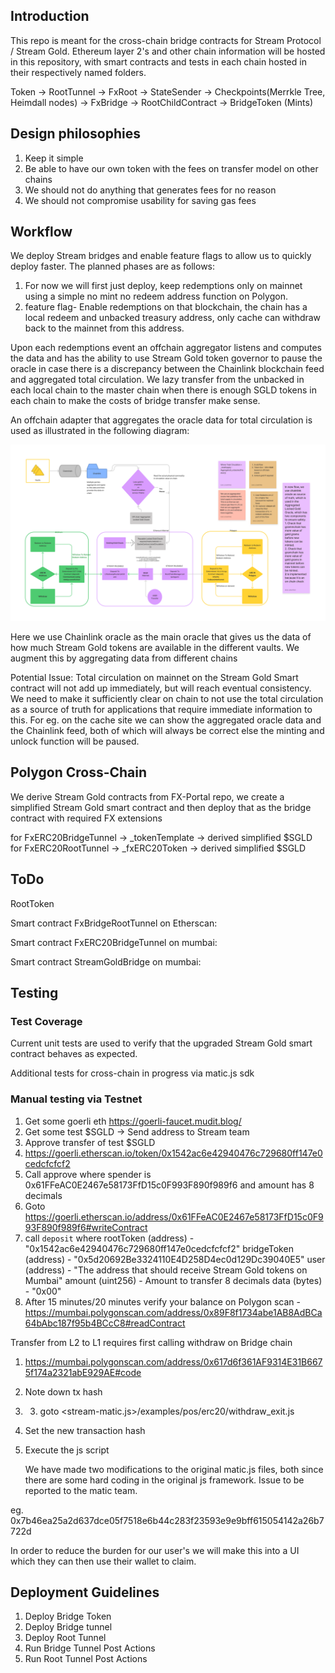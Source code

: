 ## Introduction
This repo is meant for the cross-chain bridge contracts for Stream Protocol / Stream Gold. Ethereum layer 2's and other chain information will be hosted in this repository, with smart contracts and tests in each chain hosted in their respectively named folders.

Token -> RootTunnel<BaseRootTunnel> -> FxRoot -> StateSender -> Checkpoints(Merrkle Tree, Heimdall nodes) -> FxBridge -> RootChildContract -> BridgeToken (Mints)

## Design philosophies

1. Keep it simple
1. Be able to have our own token with the fees on transfer model on other chains
1. We should not do anything that generates fees for no reason
2. We should not compromise usability for saving gas fees

## Workflow

We deploy Stream bridges and enable feature flags to allow us to quickly deploy faster. The planned phases are as follows:

1. For now we will first just deploy, keep redemptions only on mainnet using a simple no mint no redeem address function on Polygon.
2. feature flag- Enable redemptions on that blockchain, the chain has a local redeem and unbacked treasury address, only cache can withdraw back to the mainnet from this address.

Upon each redemptions event an offchain aggregator listens and computes the data and has the ability to use Stream Gold token governor to pause the oracle in case there is a discrepancy between
the Chainlink blockchain feed and aggregated total circulation.
We lazy transfer from the unbacked in each local chain to the master chain when there is enough SGLD tokens in each chain to make the costs of bridge transfer make sense.

An offchain adapter that aggregates the oracle data for total circulation is used as illustrated in the following diagram:

![Stream Golden Bridge](./assets/SGLDCrossChain.png)

Here we use Chainlink oracle  as the main oracle that gives us the data of how much Stream Gold tokens are available in the different vaults. We augment this by aggregating data from different chains 


Potential Issue:
Total circulation on mainnet on the Stream Gold Smart contract will not add up immediately, but will reach eventual consistency. We need to make it sufficiently clear on chain to not use the total circulation as a source of truth for applications that require immediate information to this. For eg. on the cache site we can show the aggregated oracle data and the Chainlink feed, both of which will always be correct else the minting and unlock function will be paused.

## Polygon Cross-Chain 
We derive Stream Gold contracts from FX-Portal repo, we create a simplified Stream Gold smart contract and then deploy that as the bridge contract with required FX extensions

for FxERC20BridgeTunnel -> _tokenTemplate -> derived simplified $SGLD
for FxERC20RootTunnel -> _fxERC20Token -> derived simplified $SGLD

## ToDo
   
RootToken


Smart contract FxBridgeRootTunnel on Etherscan:


Smart contract FxERC20BridgeTunnel on mumbai:


Smart contract StreamGoldBridge on mumbai:


## Testing

### Test Coverage 
Current unit tests are used to verify that the upgraded Stream Gold smart contract behaves as expected.

Additional tests for cross-chain in progress via matic.js sdk

### Manual testing via Testnet
1. Get some goerli eth https://goerli-faucet.mudit.blog/
2. Get some test $SGLD -> Send address to Stream team
3. Approve transfer of test $SGLD 
4. https://goerli.etherscan.io/token/0x1542ac6e42940476c729680ff147e0cedcfcfcf2
5. Call approve where spender is 0x61FFeAC0E2467e58173FfD15c0F993F890f989f6 and amount has 8 decimals
6. Goto https://goerli.etherscan.io/address/0x61FFeAC0E2467e58173FfD15c0F993F890f989f6#writeContract
7. call `deposit` where
rootToken (address) - "0x1542ac6e42940476c729680ff147e0cedcfcfcf2"
bridgeToken (address) - "0x5d20692Be3324110E4D258D4ec0d129Dc39040E5"
user (address) - "The address that should receive Stream Gold tokens on Mumbai"
amount (uint256) - Amount to transfer 8 decimals
data (bytes) - "0x00"
8. After 15 minutes/20 minutes verify your balance on Polygon scan - 
https://mumbai.polygonscan.com/address/0x89F8f1734abe1AB8AdBCa64bAbc187f95b4BCcC8#readContract


Transfer from L2 to L1 requires first calling withdraw on Bridge chain 
1. https://mumbai.polygonscan.com/address/0x617d6f361AF9314E31B6675f174a2321abE929AE#code
2. Note down tx hash
3. 3. goto <stream-matic.js>/examples/pos/erc20/withdraw_exit.js
4. Set the new transaction hash
5. Execute the js script
   
   We have made two modifications to the original matic.js files, both since there are some hard coding in the original js framework. Issue to be reported to the matic team.

eg. 0x7b46ea25a2d637dce05f7518e6b44c283f23593e9e9bff615054142a26b7722d 

In order to reduce the burden for our user's we will make this into a UI which they can then use their wallet to claim.

## Deployment Guidelines
1. Deploy Bridge Token
2. Deploy Bridge tunnel
3. Deploy Root Tunnel
4. Run Bridge Tunnel Post Actions
5. Run Root Tunnel Post Actions

